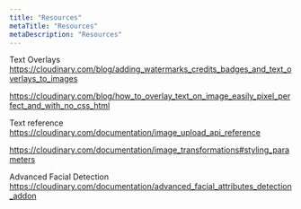 ```yaml
---
title: "Resources"
metaTitle: "Resources"
metaDescription: "Resources"
---
```


Text Overlays  
https://cloudinary.com/blog/adding_watermarks_credits_badges_and_text_overlays_to_images

https://cloudinary.com/blog/how_to_overlay_text_on_image_easily_pixel_perfect_and_with_no_css_html

Text reference  
https://cloudinary.com/documentation/image_upload_api_reference  

https://cloudinary.com/documentation/image_transformations#styling_parameters  

Advanced Facial Detection  
https://cloudinary.com/documentation/advanced_facial_attributes_detection_addon
